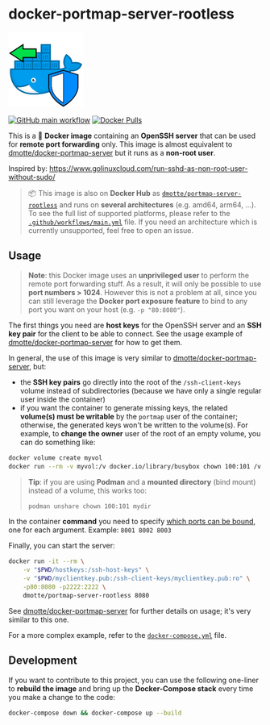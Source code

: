 # docker-portmap-server-rootless

![icon](icon-149.png)

[![GitHub main workflow](https://img.shields.io/github/actions/workflow/status/dmotte/docker-portmap-server-rootless/main.yml?branch=main&logo=github&label=main&style=flat-square)](https://github.com/dmotte/docker-portmap-server-rootless/actions)
[![Docker Pulls](https://img.shields.io/docker/pulls/dmotte/portmap-server-rootless?logo=docker&style=flat-square)](https://hub.docker.com/r/dmotte/portmap-server-rootless)

This is a :whale: **Docker image** containing an **OpenSSH server** that can be used for **remote port forwarding** only. This image is almost equivalent to [dmotte/docker-portmap-server](https://github.com/dmotte/docker-portmap-server) but it runs as a **non-root user**.

Inspired by: https://www.golinuxcloud.com/run-sshd-as-non-root-user-without-sudo/

> :package: This image is also on **Docker Hub** as [`dmotte/portmap-server-rootless`](https://hub.docker.com/r/dmotte/portmap-server-rootless) and runs on **several architectures** (e.g. amd64, arm64, ...). To see the full list of supported platforms, please refer to the [`.github/workflows/main.yml`](.github/workflows/main.yml) file. If you need an architecture which is currently unsupported, feel free to open an issue.

## Usage

> **Note**: this Docker image uses an **unprivileged user** to perform the remote port forwarding stuff. As a result, it will only be possible to use **port numbers > 1024**. However this is not a problem at all, since you can still leverage the **Docker port exposure feature** to bind to any port you want on your host (e.g. `-p "80:8080"`).

The first things you need are **host keys** for the OpenSSH server and an **SSH key pair** for the client to be able to connect. See the usage example of [dmotte/docker-portmap-server](https://github.com/dmotte/docker-portmap-server) for how to get them.

In general, the use of this image is very similar to [dmotte/docker-portmap-server](https://github.com/dmotte/docker-portmap-server), but:

- the **SSH key pairs** go directly into the root of the `/ssh-client-keys` volume instead of subdirectories (because we have only a single regular user inside the container)
- if you want the container to generate missing keys, the related **volume(s) must be writable** by the `portmap` user of the container; otherwise, the generated keys won't be written to the volume(s). For example, to **change the owner** user of the root of an empty volume, you can do something like:

```bash
docker volume create myvol
docker run --rm -v myvol:/v docker.io/library/busybox chown 100:101 /v
```

> **Tip**: if you are using **Podman** and a **mounted directory** (bind mount) instead of a volume, this works too:
>
> ```bash
> podman unshare chown 100:101 mydir
> ```

In the container **command** you need to specify [which ports can be bound](https://man.openbsd.org/sshd_config#PermitListen), one for each argument. Example: `8001 8002 8003`

Finally, you can start the server:

```bash
docker run -it --rm \
    -v "$PWD/hostkeys:/ssh-host-keys" \
    -v "$PWD/myclientkey.pub:/ssh-client-keys/myclientkey.pub:ro" \
    -p80:8080 -p2222:2222 \
    dmotte/portmap-server-rootless 8080
```

See [dmotte/docker-portmap-server](https://github.com/dmotte/docker-portmap-server) for further details on usage; it's very similar to this one.

For a more complex example, refer to the [`docker-compose.yml`](docker-compose.yml) file.

## Development

If you want to contribute to this project, you can use the following one-liner to **rebuild the image** and bring up the **Docker-Compose stack** every time you make a change to the code:

```bash
docker-compose down && docker-compose up --build
```
